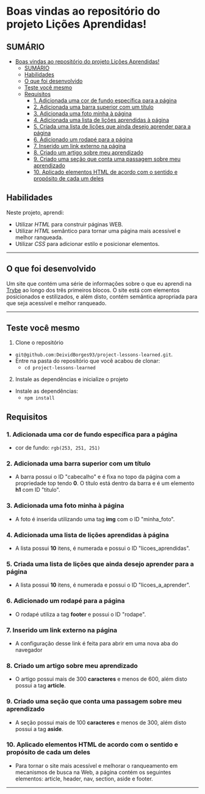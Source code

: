 # Boas vindas ao repositório do projeto Lições Aprendidas!

## SUMÁRIO

- [Boas vindas ao repositório do projeto Lições Aprendidas!](#boas-vindas-ao-repositório-do-projeto-lições-aprendidas)
  - [SUMÁRIO](#sumário)
  - [Habilidades](#habilidades)
  - [O que foi desenvolvido](#o-que-foi-desenvolvido)
  - [Teste você mesmo](#teste-você-mesmo)
  - [Requisitos](#requisitos)
    - [1. Adicionada uma cor de fundo específica para a página](#1-adicionada-uma-cor-de-fundo-específica-para-a-página)
    - [2. Adicionada uma barra superior com um título](#2-adicionada-uma-barra-superior-com-um-título)
    - [3. Adicionada uma foto minha à página](#3-adicionada-uma-foto-minha-à-página)
    - [4. Adicionada uma lista de lições aprendidas à página](#4-adicionada-uma-lista-de-lições-aprendidas-à-página)
    - [5. Criada uma lista de lições que ainda desejo aprender para a página](#5-criada-uma-lista-de-lições-que-ainda-desejo-aprender-para-a-página)
    - [6. Adicionado um rodapé para a página](#6-adicionado-um-rodapé-para-a-página)
    - [7. Inserido um link externo na página](#7-inserido-um-link-externo-na-página)
    - [8. Criado um artigo sobre meu aprendizado](#8-criado-um-artigo-sobre-meu-aprendizado)
    - [9. Criado uma seção que conta uma passagem sobre meu aprendizado](#9-criado-uma-seção-que-conta-uma-passagem-sobre-meu-aprendizado)
    - [10. Aplicado elementos HTML de acordo com o sentido e propósito de cada um deles](#10-aplicado-elementos-html-de-acordo-com-o-sentido-e-propósito-de-cada-um-deles)
    


## Habilidades

Neste projeto, aprendi:

* Utilizar _HTML_ para construir páginas WEB.
* Utilizar _HTML_ semântico para tornar uma página mais acessível e melhor ranqueada.
* Utilizar _CSS_ para adicionar estilo e posicionar elementos.

---

## O que foi desenvolvido

Um site que contém uma série de informações sobre o que eu aprendi na [Trybe](https://github.com/betrybe) ao longo dos três primeiros blocos. O site está com elementos posicionados e estilizados, e além disto, contém semântica apropriada para que seja acessível e melhor ranqueado.

---

## Teste você mesmo

1. Clone o repositório
  * `git@github.com:DeividBorges93/project-lessons-learned.git`.
  * Entre na pasta do repositório que você acabou de clonar:
    * `cd project-lessons-learned`

2. Instale as dependências e inicialize o projeto
  * Instale as dependências:
    * `npm install`


## Requisitos

### 1. Adicionada uma cor de fundo específica para a página

* cor de fundo: `rgb(253, 251, 251)`

### 2. Adicionada uma barra superior com um título

* A barra possui o ID "cabecalho" e é fixa no topo da página com a propriedade top tendo **0**. O título está dentro da barra e é um elemento **h1** com ID "titulo".

### 3. Adicionada uma foto minha à página

* A foto é inserida utilizando uma tag **img** com o ID "minha_foto".

### 4. Adicionada uma lista de lições aprendidas à página

* A lista possui **10** itens, é numerada e possui o ID "licoes_aprendidas".

### 5. Criada uma lista de lições que ainda desejo aprender para a página

* A lista possui **10** itens, é numerada e possui o ID "licoes_a_aprender".

### 6. Adicionado um rodapé para a página

* O rodapé utiliza a tag **footer** e possui o ID "rodape".

### 7. Inserido um link externo na página

* A configuração desse link é feita para abrir em uma nova aba do navegador

### 8. Criado um artigo sobre meu aprendizado

* O artigo possui mais de 300 **caracteres** e menos de 600, além disto possui a tag **article**.

### 9. Criado uma seção que conta uma passagem sobre meu aprendizado

* A seção possui mais de 100 **caracteres** e menos de 300, além disto possui a tag **aside**.

### 10. Aplicado elementos HTML de acordo com o sentido e propósito de cada um deles

* Para tornar o site mais acessível e melhorar o ranqueamento em mecanismos de busca na Web, a página contém os seguintes elementos: article, header, nav, section, aside e footer.

---
